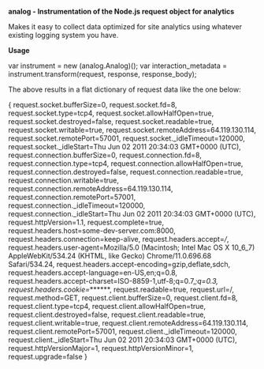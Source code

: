 
**analog - Instrumentation of the Node.js request object for analytics**

Makes it easy to collect data optimized for site analytics using whatever existing logging system you have.

**Usage**


var instrument = new (analog.Analog)();
var interaction_metadata = instrument.transform(request, response, response_body);


The above results in a flat dictionary of request data like the one below:

{
request.socket.bufferSize=0,
request.socket.fd=8,
request.socket.type=tcp4,
request.socket.allowHalfOpen=true,
request.socket.destroyed=false,
request.socket.readable=true,
request.socket.writable=true,
request.socket.remoteAddress=64.119.130.114,
request.socket.remotePort=57001,
request.socket._idleTimeout=120000,
request.socket._idleStart=Thu Jun 02 2011 20:34:03 GMT+0000 (UTC),
request.connection.bufferSize=0,
request.connection.fd=8,
request.connection.type=tcp4,
request.connection.allowHalfOpen=true,
request.connection.destroyed=false,
request.connection.readable=true,
request.connection.writable=true,
request.connection.remoteAddress=64.119.130.114,
request.connection.remotePort=57001,
request.connection._idleTimeout=120000,
request.connection._idleStart=Thu Jun 02 2011 20:34:03 GMT+0000 (UTC),
request.httpVersion=1.1,
request.complete=true,
request.headers.host=some-dev-server.com:8000,
request.headers.connection=keep-alive,
request.headers.accept=*/*,
request.headers.user-agent=Mozilla/5.0 (Macintosh; Intel Mac OS X 10_6_7) AppleWebKit/534.24 (KHTML, like Gecko) Chrome/11.0.696.68 Safari/534.24,
request.headers.accept-encoding=gzip,deflate,sdch,
request.headers.accept-language=en-US,en;q=0.8,
request.headers.accept-charset=ISO-8859-1,utf-8;q=0.7,*;q=0.3,
request.headers.cookie=*******,
request.readable=true,
request.url=/,
request.method=GET,
request.client.bufferSize=0,
request.client.fd=8,
request.client.type=tcp4,
request.client.allowHalfOpen=true,
request.client.destroyed=false,
request.client.readable=true,
request.client.writable=true,
request.client.remoteAddress=64.119.130.114,
request.client.remotePort=57001,
request.client._idleTimeout=120000,
request.client._idleStart=Thu Jun 02 2011 20:34:03 GMT+0000 (UTC),
request.httpVersionMajor=1,
request.httpVersionMinor=1,
request.upgrade=false
}